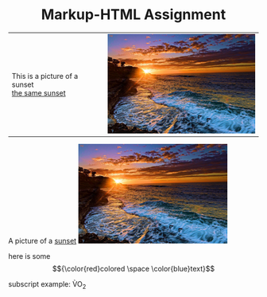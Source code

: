 <!DOCTYPE html>
<html>
<head>  
</head>
  
<body>
<h1 align="center">Markup-HTML Assignment</h1> 

<table>
  <tr>
    <td>This is a picture of a sunset<br> 
    <a href="https://github.com/Yamlambss/KNES381/tree/main/images/sunset.jpg">the same sunset</a> 
    </td> 
    <td><img src="/images/sunset.jpg" alt="a beautiful sunset"height="200" width="300"></td>
  </tr>
</table>

<p>
  A picture of a 
  <a href="https://github.com/Yamlambss/KNES381/tree/main/images/sunset.jpg">sunset</a>
  <img src="/images/sunset.jpg" alt="a beautiful sunset" height="200" width="300">
</p>
  
here is some $${\color{red}colored \space \color{blue}text}$$

subscript example: V&#768;O<sub>2</sub> 
</body>
</html>
